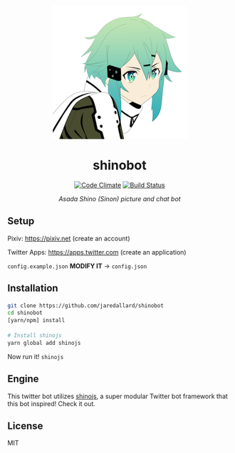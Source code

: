 <p align="center">
  <a href="https://mowmeme.deviantart.com/art/Sinon-Vector-504234070"><img src="https://github.com/jaredallard/shinojs/blob/master/.github/logo.jpg?raw=true"/></a>


  <h1 align="center">shinobot</h1>

  <p align="center">
    <a href="https://codeclimate.com/github/jaredallard/shinobot"><img src="https://codeclimate.com/github/jaredallard/shinobot/badges/gpa.svg" alt="Code Climate"></a>
     <a href="#"><img src="https://img.shields.io/badge/build-success-green.svg" alt="Build Status" /></a>
  </p>

  <p align="center"><i>Asada Shino (Sinon) picture and chat bot</i></p>
</p>

## Setup

Pixiv: https://pixiv.net (create an account)

Twitter Apps: https://apps.twitter.com (create an application)

`config.example.json` **MODIFY IT** -> `config.json`

## Installation

```bash
git clone https://github.com/jaredallard/shinobot
cd shinobot
[yarn/npm] install

# Install shinojs
yarn global add shinojs
```

Now run it! `shinojs`

## Engine

This twitter bot utilizes [shinojs](https://github.com/jaredallard/shinojs), a
super modular Twitter bot framework that this bot inspired! Check it out.

## License

MIT
